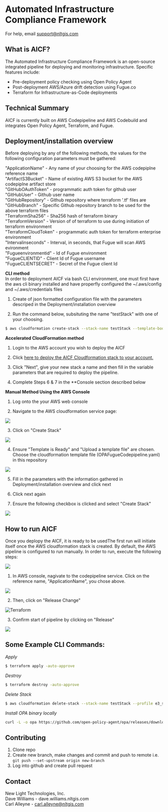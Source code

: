 # Automated Infrastructure Compliance Framework 
For help, email support@nltgis.com

## What is AICF?
The Automated Infrastructure Compliance Framework is an open-source integrated pipeline for deploying and monitoring infrastructure.  Specific features include:
* Pre-deployment policy checking using Open Policy Agent
* Post-deployment AWS/Azure drift detection using Fugue.co
* Terraform for Infrastructure-as-Code deployments

## Technical Summary
AICF is currently built on AWS Codepipeline and AWS Codebuild and integrates Open Policy Agent, Terraform, and Fugue.

## Deployment/installation overview
Before deploying by any of the following methods, the values for the following configuration parameters must be gathered:
  
"ApplicationName" - Any name of your choosing for the AWS codepiplne reference name  
"ArtifactS3Bucket" - Name of existing AWS S3 bucket for the AWS codepiplne artifact store  
"GitHubOAuthToken" - programmatic auth token for github user  
"GitHubUser" - Github user name  
"GitHubRepository" - Github repository where terraform '.tf' files are   
"GitHubBranch" - Specific Github repository branch to be used for the above terraform files  
"TerraformSha256" - Sha256 hash of terraform binary  
"TerraformVersion" - Version of of terraform to use during initiation of terraform environment  
"TerraformCloudToken" - programmatic auth token for terraform enterprise environment  
"Intervalinseconds" - Interval, in seconds, that Fugue will scan AWS evironment  
"Fugueenvironmentid" - Id of Fugue environment  
"FugueCLIENTID" - Client Id of Fugue username  
"FugueCLIENTSECRET" - Secret of the Fugue client Id  
  
**CLI method**  
In order to deployment AICF via bash CLI environment, one must first have the aws cli binary installed and have properfly configured the ~/.aws/config and ~/.aws/credentials files

1) Create of json formatted configuration file with the parameters descriped in the Deployment/installation overview  

2) Run the command below, subsituting the name "testStack" with one of your choosing.

```sh
$ aws cloudformation create-stack --stack-name testStack --template-body file://aicf.yaml --parameters file://aicf-configuration.json --capabilities CAPABILITY_NAMED_IAM
```  

**Accelerated CloudFormation method**  
1) Login to the AWS account you wish to deploy the AICF 

2) Click [here to deploy the AICF Cloudformation stack to your account.](https://console.aws.amazon.com/cloudformation/home?region=us-east-1#/stacks/new?AICFCodepipelineStack&templateURL=https://s3.amazonaws.com/automated-infrastructure-compliance-framework/aicf.yaml)  

3) Click "Next", give your new stack a name and then fill in the variable parameters that are required to deploy the pipeline.

4) Complete Steps 6 & 7 in the **Console section described below
  
**Manual Method Using the AWS Console**  
1) Log onto the your AWS web console
  
2) Navigate to the AWS cloudformation service page:
<img src="images/Screen Shot 2019-10-15 at 8.40.54 AM.png">
  
3) Click on "Create Stack"
<img src="images/Screen Shot 2019-10-15 at 8.43.36 AM.png">
  
4) Ensure "Template is Ready" and "Upload a template file" are chosen. Choose the cloudformation template file (OPAFugueCodepipeline.yaml) in this repository
<img src="images/Screen Shot 2019-10-15 at 8.44.58 AM.png">
  
5) Fill in the parameters with the information gathered in Deployment/installation overview and click next

6) Click next again

7) Ensure the following checkbox is clicked and select "Create Stack"
<img src="images/Screen Shot 2019-10-15 at 8.49.26 AM.png">


## How to run AICF
Once you deplopy the AICF, it is ready to be usedThe first run will initiate itself once the AWS cloudformation stack is created. By default, the AWS pipeline is configured to run manually. In order to run, execute the following steps:

<img src="images/Screen Shot 2019-10-15 at 8.31.10 AM.png">

1) In AWS console, nagivate to the codepipeline service. Click on the reference name, "ApplicationName", you chose above. 

<img src="images/Screen Shot 2019-10-15 at 8.31.27 AM.png">

2) Then, click on "Release Change"

<img alt="Terraform" src="images/Screen Shot 2019-10-15 at 8.31.47 AM.png">

3) Confirm start of pipeline by clicking on "Release"

<img src="images/Screen Shot 2019-10-15 at 8.31.55 AM.png">
 
## **Some Example CLI Commands:**

_Apply_
```sh
$ terraform apply -auto-approve
```  

_Destroy_
```sh
$ terraform destroy -auto-approve
```  

_Delete Stack_
```sh
$ aws cloudformation delete-stack --stack-name testStack --profile e3_sandbox
```  
_Install OPA binary locally_
```sh
curl -L -o opa https://github.com/open-policy-agent/opa/releases/download/v0.13.3/opa_linux_amd64 && chmod +x opa && mv opa /usr/bin
```  

## Contributing
1) Clone repo  
2) Create new branch, make changes and commit and push to remote i.e. `git push --set-upstream origin new-branch`  
3) Log into github and create pull request  

## Contact  
New Light Technologies, Inc.   
Dave Williams - dave.williams.nltgis.com  
Carl Alleyne - carl.alleyne@nltgis.com  

